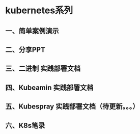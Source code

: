 # kubernetes系列
## 一、简单案例演示

## 二、分享PPT

## 三、二进制 实践部署文档

## 四、Kubeamin 实践部署文档

## 五、Kubespray 实践部署文档（待更新。。。）

## 六、K8s笔录